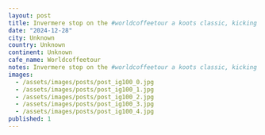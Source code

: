 ```yaml
---
layout: post
title: Invermere stop on the #worldcoffeetour a koots classic, kicking horse cafe.
date: "2024-12-28"
city: Unknown
country: Unknown
continent: Unknown
cafe_name: Worldcoffeetour
notes: Invermere stop on the #worldcoffeetour a koots classic, kicking horse cafe.
images:
  - /assets/images/posts/post_ig100_0.jpg
  - /assets/images/posts/post_ig100_1.jpg
  - /assets/images/posts/post_ig100_2.jpg
  - /assets/images/posts/post_ig100_3.jpg
  - /assets/images/posts/post_ig100_4.jpg
published: 1
---
```

